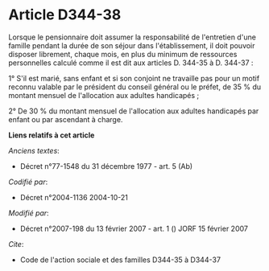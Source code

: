 # Article D344-38

Lorsque le pensionnaire doit assumer la responsabilité de l'entretien d'une famille pendant la durée de son séjour dans
l'établissement, il doit pouvoir disposer librement, chaque mois, en plus du minimum de ressources personnelles calculé comme
il est dit aux articles D. 344-35 à D. 344-37 :

1° S'il est marié, sans enfant et si son conjoint ne travaille pas pour un motif reconnu valable par le président du conseil
général ou le préfet, de 35 % du montant mensuel de l'allocation aux adultes handicapés ;

2° De 30 % du montant mensuel de l'allocation aux adultes handicapés par enfant ou par ascendant à charge.

**Liens relatifs à cet article**

_Anciens textes_:

  - Décret n°77-1548 du 31 décembre 1977 - art. 5 (Ab)

_Codifié par_:

  - Décret n°2004-1136 2004-10-21

_Modifié par_:

  - Décret n°2007-198 du 13 février 2007 - art. 1 () JORF 15 février 2007

_Cite_:

  - Code de l'action sociale et des familles D344-35 à D344-37
